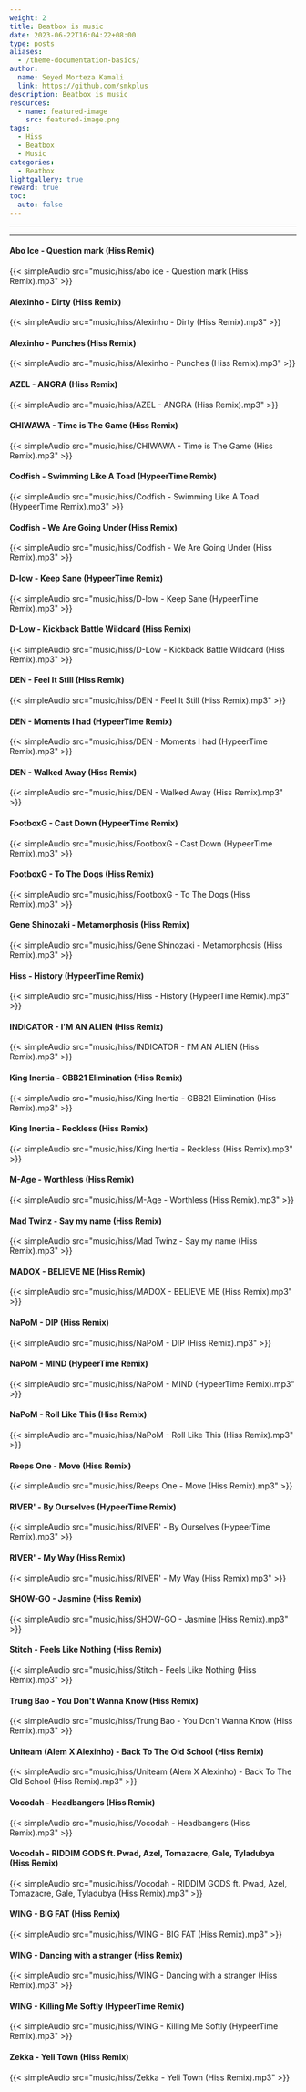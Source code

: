 ```yaml
---
weight: 2
title: Beatbox is music
date: 2023-06-22T16:04:22+08:00
type: posts
aliases:
  - /theme-documentation-basics/
author:
  name: Seyed Morteza Kamali
  link: https://github.com/smkplus
description: Beatbox is music
resources:
  - name: featured-image
    src: featured-image.png
tags:
  - Hiss
  - Beatbox
  - Music
categories:
  - Beatbox
lightgallery: true
reward: true
toc:
  auto: false
---
```

---
---

#### Abo Ice - Question mark (Hiss Remix)
{{< simpleAudio src="music/hiss/abo ice - Question mark (Hiss Remix).mp3" >}}

#### Alexinho - Dirty (Hiss Remix)
{{< simpleAudio src="music/hiss/Alexinho - Dirty (Hiss Remix).mp3" >}}

#### Alexinho - Punches (Hiss Remix)
{{< simpleAudio src="music/hiss/Alexinho - Punches (Hiss Remix).mp3" >}}

#### AZEL - ANGRA (Hiss Remix)
{{< simpleAudio src="music/hiss/AZEL - ANGRA (Hiss Remix).mp3" >}}

#### CHIWAWA - Time is The Game (Hiss Remix)
{{< simpleAudio src="music/hiss/CHIWAWA - Time is The Game (Hiss Remix).mp3" >}}

#### Codfish - Swimming Like A Toad (HypeerTime Remix)
{{< simpleAudio src="music/hiss/Codfish - Swimming Like A Toad (HypeerTime Remix).mp3" >}}

#### Codfish - We Are Going Under (Hiss Remix)
{{< simpleAudio src="music/hiss/Codfish - We Are Going Under (Hiss Remix).mp3" >}}

#### D-low - Keep Sane (HypeerTime Remix)
{{< simpleAudio src="music/hiss/D-low - Keep Sane (HypeerTime Remix).mp3" >}}

#### D-Low - Kickback Battle Wildcard (Hiss Remix)
{{< simpleAudio src="music/hiss/D-Low - Kickback Battle Wildcard (Hiss Remix).mp3" >}}

#### DEN - Feel It Still (Hiss Remix)
{{< simpleAudio src="music/hiss/DEN - Feel It Still (Hiss Remix).mp3" >}}

#### DEN - Moments I had (HypeerTime Remix)
{{< simpleAudio src="music/hiss/DEN - Moments I had (HypeerTime Remix).mp3" >}}

#### DEN - Walked Away (Hiss Remix)
{{< simpleAudio src="music/hiss/DEN - Walked Away (Hiss Remix).mp3" >}}

#### FootboxG - Cast Down (HypeerTime Remix)
{{< simpleAudio src="music/hiss/FootboxG - Cast Down (HypeerTime Remix).mp3" >}}

#### FootboxG - To The Dogs (Hiss Remix)
{{< simpleAudio src="music/hiss/FootboxG - To The Dogs (Hiss Remix).mp3" >}}

#### Gene Shinozaki - Metamorphosis (Hiss Remix)
{{< simpleAudio src="music/hiss/Gene Shinozaki - Metamorphosis (Hiss Remix).mp3" >}}

#### Hiss - History (HypeerTime Remix)
{{< simpleAudio src="music/hiss/Hiss - History (HypeerTime Remix).mp3" >}}

#### INDICATOR - I'M AN ALIEN (Hiss Remix)
{{< simpleAudio src="music/hiss/INDICATOR - I'M AN ALIEN (Hiss Remix).mp3" >}}

#### King Inertia - GBB21 Elimination (Hiss Remix)
{{< simpleAudio src="music/hiss/King Inertia - GBB21 Elimination (Hiss Remix).mp3" >}}

#### King Inertia - Reckless (Hiss Remix)
{{< simpleAudio src="music/hiss/King Inertia - Reckless (Hiss Remix).mp3" >}}

#### M-Age - Worthless (Hiss Remix)
{{< simpleAudio src="music/hiss/M-Age - Worthless (Hiss Remix).mp3" >}}

#### Mad Twinz - Say my name (Hiss Remix)
{{< simpleAudio src="music/hiss/Mad Twinz - Say my name (Hiss Remix).mp3" >}}

#### MADOX - BELIEVE ME (Hiss Remix)
{{< simpleAudio src="music/hiss/MADOX - BELIEVE ME (Hiss Remix).mp3" >}}

#### NaPoM - DIP (Hiss Remix)
{{< simpleAudio src="music/hiss/NaPoM - DIP (Hiss Remix).mp3" >}}

#### NaPoM - MIND (HypeerTime Remix)
{{< simpleAudio src="music/hiss/NaPoM - MIND (HypeerTime Remix).mp3" >}}

#### NaPoM - Roll Like This (Hiss Remix)
{{< simpleAudio src="music/hiss/NaPoM - Roll Like This (Hiss Remix).mp3" >}}

#### Reeps One - Move (Hiss Remix)
{{< simpleAudio src="music/hiss/Reeps One - Move (Hiss Remix).mp3" >}}

#### RIVER' - By Ourselves (HypeerTime Remix)
{{< simpleAudio src="music/hiss/RIVER' - By Ourselves (HypeerTime Remix).mp3" >}}

#### RIVER' - My Way (Hiss Remix)
{{< simpleAudio src="music/hiss/RIVER' - My Way (Hiss Remix).mp3" >}}

#### SHOW-GO - Jasmine (Hiss Remix)
{{< simpleAudio src="music/hiss/SHOW-GO - Jasmine (Hiss Remix).mp3" >}}

#### Stitch - Feels Like Nothing (Hiss Remix)
{{< simpleAudio src="music/hiss/Stitch - Feels Like Nothing (Hiss Remix).mp3" >}}

#### Trung Bao - You Don't Wanna Know (Hiss Remix)
{{< simpleAudio src="music/hiss/Trung Bao - You Don't Wanna Know (Hiss Remix).mp3" >}}

#### Uniteam (Alem X Alexinho) - Back To The Old School (Hiss Remix)
{{< simpleAudio src="music/hiss/Uniteam (Alem X Alexinho) - Back To The Old School (Hiss Remix).mp3" >}}

#### Vocodah - Headbangers (Hiss Remix)
{{< simpleAudio src="music/hiss/Vocodah - Headbangers (Hiss Remix).mp3" >}}

#### Vocodah - RIDDIM GODS ft. Pwad, Azel, Tomazacre, Gale, Tyladubya (Hiss Remix)
{{< simpleAudio src="music/hiss/Vocodah - RIDDIM GODS ft. Pwad, Azel, Tomazacre, Gale, Tyladubya (Hiss Remix).mp3" >}}

#### WING - BIG FAT (Hiss Remix)
{{< simpleAudio src="music/hiss/WING - BIG FAT (Hiss Remix).mp3" >}}

#### WING - Dancing with a stranger (Hiss Remix)
{{< simpleAudio src="music/hiss/WING - Dancing with a stranger (Hiss Remix).mp3" >}}

#### WING - Killing Me Softly (HypeerTime Remix)
{{< simpleAudio src="music/hiss/WING - Killing Me Softly (HypeerTime Remix).mp3" >}}

#### Zekka - Yeli Town (Hiss Remix)
{{< simpleAudio src="music/hiss/Zekka - Yeli Town (Hiss Remix).mp3" >}}
